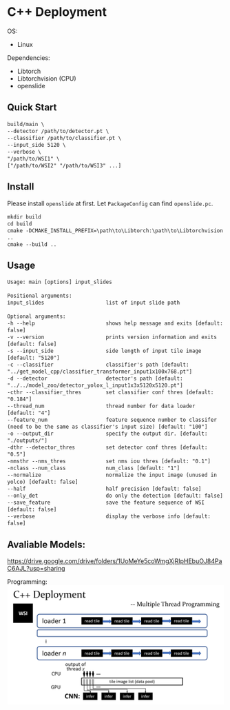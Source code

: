 # C++ Deployment

OS: 
 - Linux

Dependencies:
 - Libtorch
 - Libtorchvision (CPU)
 - openslide

## Quick Start
```
build/main \
--detector /path/to/detector.pt \
--classifier /path/to/classifier.pt \
--input_side 5120 \
--verbose \
"/path/to/WSI1" \
["/path/to/WSI2" "/path/to/WSI3" ...]
```

## Install
Please install `openslide` at first. Let `PackageConfig` can find `openslide.pc`.
```
mkdir build
cd build
cmake -DCMAKE_INSTALL_PREFIX=\path\to\Libtorch:\path\to\Libtorchvision ..
cmake --build ..
```

## Usage
```
Usage: main [options] input_slides 

Positional arguments:
input_slides                    list of input slide path

Optional arguments:
-h --help                       shows help message and exits [default: false]
-v --version                    prints version information and exits [default: false]
-s --input_side                 side length of input tile image [default: "5120"]
-c --classifier                 classifier's path [default: "../get_model_cpp/classifier_transformer_input1x100x768.pt"]
-d --detector                   detector's path [default: "../../model_zoo/detector_yolox_l_input1x3x5120x5120.pt"]
-cthr --classifier_thres        set classifier conf thres [default: "0.184"]
--thread_num                    thread number for data loader [default: "4"]
--feature_num                   feature sequence number to classifer (need to be the same as classifier's input size) [default: "100"]
-o --output_dir                 specify the output dir. [default: "./outputs/"]
-dthr --detector_thres          set detector conf thres [default: "0.5"]
-nmsthr --nms_thres             set nms iou thres [default: "0.1"]
-nclass --num_class             num_class [default: "1"]
--normalize                     normalize the input image (unused in yolco) [default: false]
--half                          half precision [default: false]
--only_det                      do only the detection [default: false]
--save_feature                  save the feature sequence of WSI [default: false]
--verbose                       display the verbose info [default: false]
```

## Avaliable Models:
https://drive.google.com/drive/folders/1UoMeYe5coWmgXjRIpHEbuOJ84PaC6AJL?usp=sharing

Programming:
![programming](programming.png)
